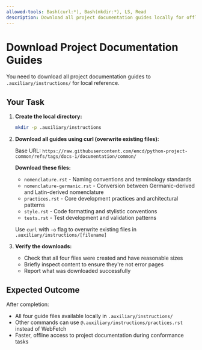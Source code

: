 ```yaml
---
allowed-tools: Bash(curl:*), Bash(mkdir:*), LS, Read
description: Download all project documentation guides locally for offline reference
---
```


# Download Project Documentation Guides

You need to download all project documentation guides to `.auxiliary/instructions/` for local reference.

## Your Task

1. **Create the local directory:**
   ```bash
   mkdir -p .auxiliary/instructions
   ```

2. **Download all guides using curl (overwrite existing files):**

   Base URL: `https://raw.githubusercontent.com/emcd/python-project-common/refs/tags/docs-1/documentation/common/`

   **Download these files:**
   - `nomenclature.rst` - Naming conventions and terminology standards
   - `nomenclature-germanic.rst` - Conversion between Germanic-derived and Latin-derived nomenclature
   - `practices.rst` - Core development practices and architectural patterns
   - `style.rst` - Code formatting and stylistic conventions
   - `tests.rst` - Test development and validation patterns

   Use `curl` with `-o` flag to overwrite existing files in `.auxiliary/instructions/[filename]`

3. **Verify the downloads:**
   - Check that all four files were created and have reasonable sizes
   - Briefly inspect content to ensure they're not error pages
   - Report what was downloaded successfully

## Expected Outcome

After completion:
- All four guide files available locally in `.auxiliary/instructions/`
- Other commands can use `@.auxiliary/instructions/practices.rst` instead of WebFetch
- Faster, offline access to project documentation during conformance tasks
